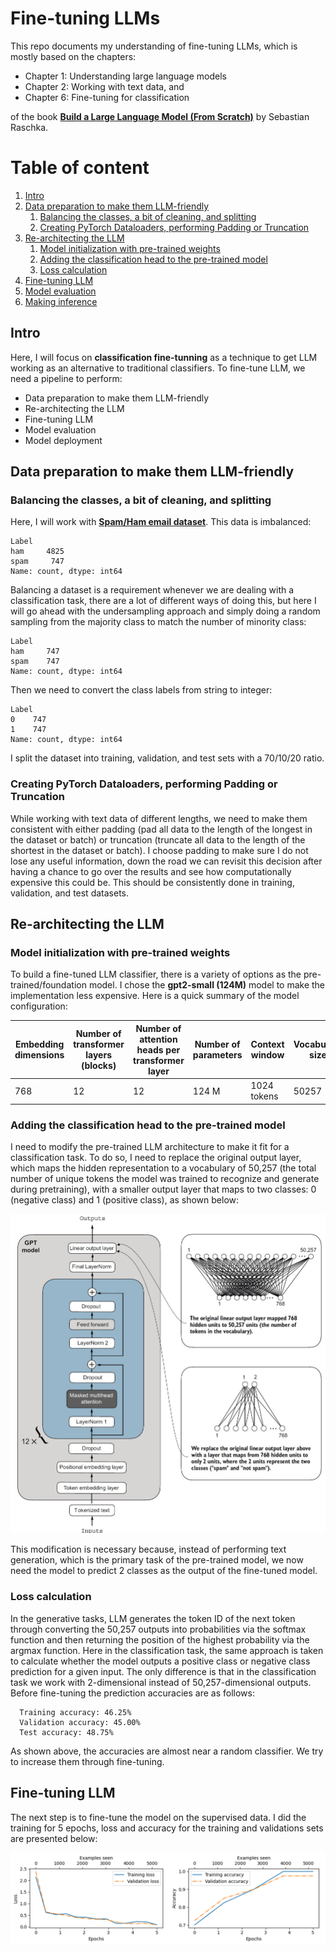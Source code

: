 # Fine-tuning LLMs

This repo documents my understanding of fine-tuning LLMs, which is mostly based on the chapters:
- Chapter 1: Understanding large language models
- Chapter 2: Working with text data, and
- Chapter 6: Fine-tuning for classification

of the book **<a href="https://www.manning.com/books/build-a-large-language-model-from-scratch">Build a Large Language Model (From Scratch)</a>** by Sebastian Raschka. 

# Table of content

1. [Intro](#1)
2. [Data preparation to make them LLM-friendly](#2)
   1. [Balancing the classes, a bit of cleaning, and splitting](#3)
   2. [Creating PyTorch Dataloaders, performing Padding or Truncation](#4)
3. [Re-architecting the LLM](#5)
   1. [Model initialization with pre-trained weights](#6)
   2. [Adding the classification head to the pre-trained model](#7)
   3. [Loss calculation](#8)
6. [Fine-tuning LLM](#9)
7. [Model evaluation](#10)
8. [Making inference](#6)
  
<a name="1"></a> 
## Intro
Here, I will focus on **classification fine-tunning** as a technique to get LLM working as an alternative to traditional classifiers. To fine-tune LLM, we need a pipeline to perform:
- Data preparation to make them LLM-friendly
- Re-architecting the LLM
- Fine-tuning LLM
- Model evaluation
- Model deployment

<a name="2"></a>
## Data preparation to make them LLM-friendly

<a name="3"></a>
### Balancing the classes, a bit of cleaning, and splitting

Here, I will work with **<a href="https://archive.ics.uci.edu/static/public/228/sms+spam+collection.zip">Spam/Ham email dataset</a>**. This data is imbalanced:

    Label
    ham     4825
    spam     747
    Name: count, dtype: int64

Balancing a dataset is a requirement whenever we are dealing with a classification task, there are a lot of different ways of doing this, but here I will go ahead with the undersampling approach and simply doing a random sampling from the majority class to match the number of minority class:

    Label
    ham     747
    spam    747
    Name: count, dtype: int64

Then we need to convert the class labels from string to integer:

    Label
    0    747
    1    747
    Name: count, dtype: int64


I split the dataset into training, validation, and test sets with a 70/10/20 ratio.

<a name="4"></a>
### Creating PyTorch Dataloaders, performing Padding or Truncation

While working with text data of different lengths, we need to make them consistent with either padding (pad all data to the length of the longest in the dataset or batch) or truncation (truncate all data to the length of the shortest in the dataset or batch). I choose padding to make sure I do not lose any useful information, down the road we can revisit this decision after having a chance to go over the results and see how computationally expensive this could be. This should be consistently done in training, validation, and test datasets. 

<a name="5"></a>
## Re-architecting the LLM

<a name="6"></a>
### Model initialization with pre-trained weights

To build a fine-tuned LLM classifier, there is a variety of options as the pre-trained/foundation model. I chose the **gpt2-small (124M)** model to make the implementation less expensive. Here is a quick summary of the model configuration:

|**Embedding dimensions** | **Number of transformer layers (blocks)**|**Number of attention heads per transformer layer** | **Number of parameters** | **Context window**| **Vocabulary size**| 
| -- | --|  -- | -- | -- | --|
|768 | 12 |12 | 124 M | 1024 tokens  | 50257|

<a name="7"></a>
### Adding the classification head to the pre-trained model

I need to modify the pre-trained LLM architecture to make it fit for a classification task. To do so, I need to replace the original output layer, which maps the hidden representation to a vocabulary of 50,257 (the total number of unique tokens the model was trained to recognize and generate during pretraining), with a smaller output layer that maps to two classes: 0 (negative class) and 1 (positive class), as shown below:

![](https://github.com/DanialArab/images/blob/main/llm_from_scratch/re-architecture.jpg)

This modification is necessary because, instead of performing text generation, which is the primary task of the pre-trained model, we now need the model to predict 2 classes as the output of the fine-tuned model. 

<a name="8"></a>
### Loss calculation

In the generative tasks, LLM generates the token ID of the next token through converting the 50,257 outputs into probabilities via the softmax function and then returning the position of the highest probability via the argmax function. Here in the classification task, the same approach is taken to calculate whether the model outputs a positive class or negative class prediction for a given input. The only difference is that in the classification task we work with 2-dimensional instead of 50,257-dimensional outputs. Before fine-tuning the prediction accuracies are as follows:

      Training accuracy: 46.25%
      Validation accuracy: 45.00%
      Test accuracy: 48.75%

As shown above, the accuracies are almost near a random classifier. We try to increase them through fine-tuning. 

<a name="9"></a>
## Fine-tuning LLM

The next step is to fine-tune the model on the supervised data. I did the training for 5 epochs, loss and accuracy for the training and validations sets are presented below: 

![](https://github.com/DanialArab/images/blob/main/llm_from_scratch/loss_and_accuracy_fine_tune_llm_classifier.png)

